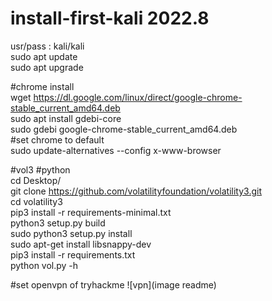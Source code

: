 # install-first-kali 2022.8  
usr/pass : kali/kali  
sudo apt update  
sudo apt upgrade  

#chrome install  
wget https://dl.google.com/linux/direct/google-chrome-stable_current_amd64.deb  
sudo apt install gdebi-core  
sudo gdebi google-chrome-stable_current_amd64.deb  
#set chrome to default  
sudo update-alternatives --config x-www-browser  

#vol3 #python  
cd Desktop/  
git clone https://github.com/volatilityfoundation/volatility3.git  
cd volatility3  
pip3 install -r requirements-minimal.txt  
python3 setup.py build  
sudo python3 setup.py install  
sudo apt-get install libsnappy-dev  
pip3 install -r requirements.txt  
python vol.py -h  

#set openvpn of tryhackme
![vpn](image readme)

